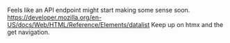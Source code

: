 
Feels like an API endpoint might start making some sense soon. 
https://developer.mozilla.org/en-US/docs/Web/HTML/Reference/Elements/datalist
Keep up on htmx and the get navigation. 
